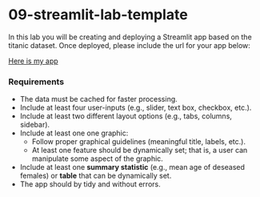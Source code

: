 # 09-streamlit-lab-template

In this lab you will be creating and deploying a Streamlit app based on the titanic dataset. Once deployed, please include the url for your app below:

[Here is my app](url_here)

### Requirements
* The data must be cached for faster processing.
* Include at least four user-inputs (e.g., slider, text box, checkbox, etc.).
* Include at least two different layout options (e.g., tabs, columns, sidebar).
* Include at least one one graphic:
    * Follow proper graphical guidelines (meaningful title, labels, etc.).
    * At least one feature should be dynamically set; that is, a user can manipulate some aspect of the graphic.
* Include at least one **summary statistic** (e.g., mean age of deseased females) or **table** that can be dynamically set.
* The app should by tidy and without errors.
